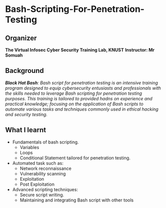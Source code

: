 # Bash-Scripting-For-Penetration-Testing

## Organizer
  **The Virtual Infosec Cyber Security Training Lab, KNUST**
  **Instructor: Mr Somuah**
## Background
***Black Hat Bash**: 
      Bash script for penetration testing is an intensive training program designed to equip cybersecurity entusiasts and professionals with the skills needed to leverage Bash scripting for penetration testing purposes. This training is tailored to provided hadns on experience and practical knowledge; focusing on the application of Bash scripts to automate various tasks and techniques commonly used in ethical hacking and security testing.*


## What I learnt
- Fundamentals of bash scripting.
  - Variables
  - Loops
  - Conditional Statement tailored for penetration testing.
- Automated task such as:
  - Network reconnaissance
  - Vulnerability scanning
  - Exploitation
  - Post Exploitation
- Advanced scripting techniques:
  - Secure script writing.
  - Maintaining and integrating Bash script with other tools
  
